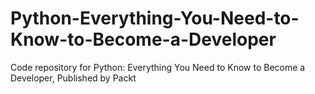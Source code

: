 # Python-Everything-You-Need-to-Know-to-Become-a-Developer
Code repository for Python: Everything You Need to Know to Become a Developer, Published by Packt
